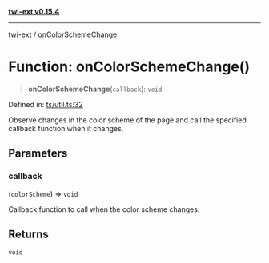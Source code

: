 [**twi-ext v0.15.4**](../README.md)

***

[twi-ext](../README.md) / onColorSchemeChange

# Function: onColorSchemeChange()

> **onColorSchemeChange**(`callback`): `void`

Defined in: [ts/util.ts:32](https://github.com/Robot-Inventor/twi-ext/blob/e4f881062839cdf3cc18a87d323a12995b68badf/src/ts/util.ts#L32)

Observe changes in the color scheme of the page and call the specified callback function when it changes.

## Parameters

### callback

(`colorScheme`) => `void`

Callback function to call when the color scheme changes.

## Returns

`void`
